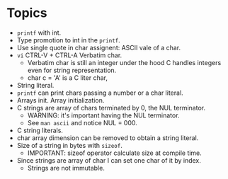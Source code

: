 # Topics

* `printf` with int.
* Type promotion to int in the `printf`.
* Use single quote in char assignent: ASCII vale of a char.
* `vi` CTRL-V + CTRL-A Verbatim char.
  * Verbatim char is still an integer under the hood C handles integers even for string representation.
  * char c = 'A' is a C liter char,
* String literal.
* `printf` can print chars passing a number or a char literal.
* Arrays init. Array initialization.
* C strings are array of chars terminated by 0, the NUL terminator.
  * WARNING: it's important having the NUL terminator.
  * See `man ascii` and notice NUL = 000.
* C string literals.
* char array dimension can be removed to obtain a string literal.
* Size of a string in bytes with `sizeof`.
  * IMPORTANT: sizeof operator calculate size at compile time.
* Since strings are array of char I can set one char of it by index.
  * Strings are not immutable.
